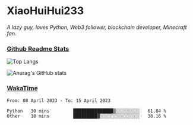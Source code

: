 # XiaoHuiHui233

*A lazy guy, loves Python, Web3 follower, blockchain developer, Minecraft fan.*

### [Github Readme Stats](https://github.com/anuraghazra/github-readme-stats)

![Top Langs](https://github-readme-stats.vercel.app/api/top-langs/?username=XiaoHuiHui233&layout=compact&theme=github_dark)

![Anurag's GitHub stats](https://github-readme-stats.vercel.app/api?username=XiaoHuiHui233&show_icons=true&theme=github_dark)

### [WakaTime](https://wakatime.com)

<!--START_SECTION:waka-->

```text
From: 08 April 2023 - To: 15 April 2023

Python   30 mins         ███████████████▒░░░░░░░░░   61.84 %
Other    18 mins         █████████▓░░░░░░░░░░░░░░░   38.16 %
```

<!--END_SECTION:waka-->
